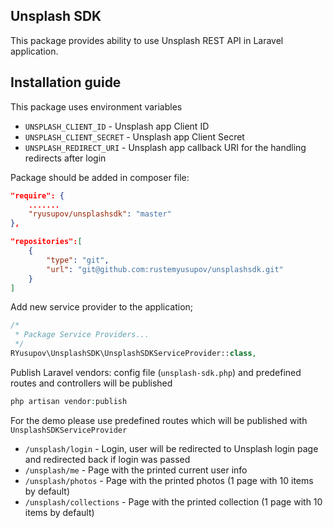 ## Unsplash SDK

This package provides ability to use Unsplash REST API in Laravel application.

## Installation guide
This package uses environment variables

- `UNSPLASH_CLIENT_ID` - Unsplash app Client ID
- `UNSPLASH_CLIENT_SECRET` - Unsplash app Client Secret
- `UNSPLASH_REDIRECT_URI` - Unsplash app callback URI for the handling redirects after login

Package should be added in composer file:

```json
"require": {
    .......
    "ryusupov/unsplashsdk": "master"
},

"repositories":[
    {
        "type": "git",
        "url": "git@github.com:rustemyusupov/unsplashsdk.git"
    }
]
```

Add new service provider to the application;

```php
/*
 * Package Service Providers...
 */
RYusupov\UnsplashSDK\UnsplashSDKServiceProvider::class,
```
Publish Laravel vendors: config file (`unsplash-sdk.php`) and predefined routes and controllers will be published

```php
php artisan vendor:publish
```

For the demo please use predefined routes which will be published with `UnsplashSDKServiceProvider`

- `/unsplash/login` - Login, user will be redirected to Unsplash login page and redirected back if login was passed
- `/unsplash/me` - Page with the printed current user info
- `/unsplash/photos` - Page with the printed photos (1 page with 10 items by default)
- `/unsplash/collections` - Page with the printed collection (1 page with 10 items by default)
